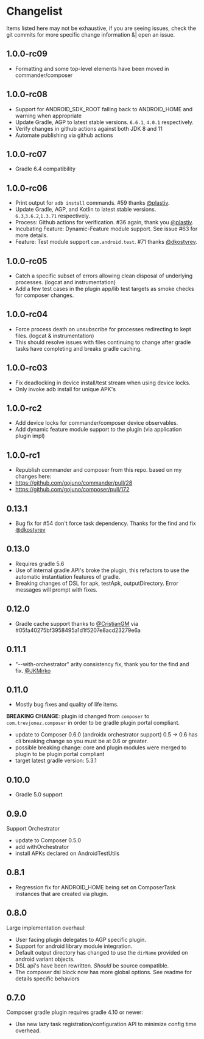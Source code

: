 # Changelist
Items listed here may not be exhaustive, if you are seeing issues, check the git commits for more specific change information &| open an issue.

## 1.0.0-rc09
- Formatting and some top-level elements have been moved in commander/composer

## 1.0.0-rc08
- Support for ANDROID_SDK_ROOT falling back to ANDROID_HOME and warning when appropriate
- Update Gradle, AGP to latest stable versions. `6.6.1`, `4.0.1` respectively.
- Verify changes in github actions against both JDK 8 and 11
- Automate publishing via github actions

## 1.0.0-rc07
- Gradle 6.4 compatibility

## 1.0.0-rc06
- Print output for `adb install` commands. #59 thanks [@plastiv](https://github.com/plastiv).
- Update Gradle, AGP, and Kotlin to latest stable versions. `6.3`,`3.6.2`,`1.3.71` respectively.
- Process: Github actions for verification. #36 again, thank you [@plastiv](https://github.com/plastiv).
- Incubating Feature: Dynamic-Feature module support. See issue #63 for more details.
- Feature: Test module support `com.android.test`. #71 thanks [@dkostyrev](https://github.com/dkostyrev).

## 1.0.0-rc05
- Catch a specific subset of errors allowing clean disposal of underlying processes. (logcat and instrumentation)
- Add a few test cases in the plugin app/lib test targets as smoke checks for composer changes. 

## 1.0.0-rc04
- Force process death on unsubscribe for processes redirecting to kept files. (logcat & instrumentation)
- This should resolve issues with files continuing to change after gradle tasks have completing and breaks gradle caching.

## 1.0.0-rc03
- Fix deadlocking in device install/test stream when using device locks.
- Only invoke adb install for unique APK's

## 1.0.0-rc2
- Add device locks for commander/composer device observables.
- Add dynamic feature module support to the plugin (via application plugin impl)

## 1.0.0-rc1
- Republish commander and composer from this repo. based on my changes here:
 - https://github.com/gojuno/commander/pull/28
 - https://github.com/gojuno/composer/pull/172

## 0.13.1
- Bug fix for #54 don't force task dependency. Thanks for the find and fix [@dkostyrev](https://github.com/dkostyrev)
 
## 0.13.0
- Requires gradle 5.6
- Use of internal gradle API's broke the plugin, this refactors to use the automatic instantiation features of gradle.
- Breaking changes of DSL for apk, testApk, outputDirectory. Error messages will prompt with fixes. 

## 0.12.0
- Gradle cache support thanks to [@CristianGM](https://github.com/CristianGM) via #05fa40275bf3958495a1d1f5207e8acd23279e6a 

## 0.11.1
- "--with-orchestrator" arity consistency fix, thank you for the find and fix. [@JKMirko](https://github.com/JKMirko)

## 0.11.0
- Mostly bug fixes and quality of life items.

**BREAKING CHANGE**: plugin id changed from `composer` to `com.trevjonez.composer` in order to be gradle plugin portal compliant.
 
 - update to Composer 0.6.0 (androidx orchestrator support) 0.5 -> 0.6 has cli breaking change so you must be at 0.6 or greater.
 - possible breaking change: core and plugin modules were merged to plugin to be plugin portal compliant
 - target latest gradle version: 5.3.1
 
## 0.10.0
- Gradle 5.0 support

## 0.9.0
Support Orchestrator
 - update to Composer 0.5.0
 - add withOrchestrator
 - install APKs declared on AndroidTestUtils

## 0.8.1
- Regression fix for ANDROID_HOME being set on ComposerTask instances that are created via plugin.

## 0.8.0
Large implementation overhaul:
- User facing plugin delegates to AGP specific plugin.
- Support for android library module integration.
- Default output directory has changed to use the `dirName` provided on android variant objects.
- DSL api's have been rewritten. *Should* be source compatible.
- The composer dsl block now has more global options. See readme for details specific behaviors

## 0.7.0
Composer gradle plugin requires gradle 4.10 or newer:
- Use new lazy task registration/configuration API to minimize config time overhead.
